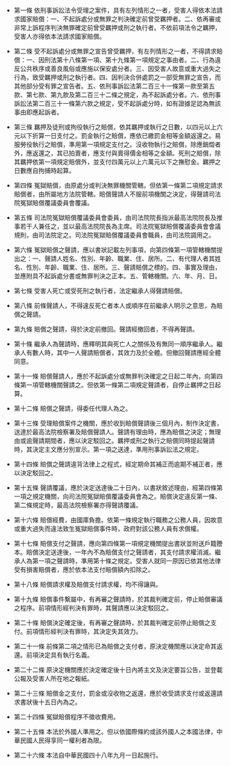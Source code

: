 * 第一條 依刑事訴訟法令受理之案件，具有左列情形之一者，受害人得依本法請求國家賠償：一、不起訴處分或無罪之判決確定前曾受羈押者。二、依再審或非常上訴程序判決無罪確定前曾受羈押或刑之執行者。不依前項法令之羈押，受害人亦得依本法請求國家賠償。

* 第二條 受不起訴處分或無罪之宣告曾受羈押，有左列情形之一者，不得請求賠償：一、因刑法第十八條第一項、第十九條第一項規定之事由者。二、行為違反公共秩序或善良風俗或應施以保安處分者。三、因受害人故意或重大過失之行為，致受羈押或刑之執行者。四、因判決合併處罰之一部受無罪之宣告，而其他部分受有罪之宣告者。五、依刑事訴訟法第二百三十一條第一款至第五款、第七款、第九款及第二百三十二條之規定，為不起訴處分者。六、依刑事訴訟法第二百三十一條第六款之規定，受不起訴處分時，如有證據足認為無該事由即應起訴者。

* 第三條 羈押及徒刑或拘役執行之賠償，依其羈押或執行之日數，以四元以上六元以下折算一日支付之。罰金執行之賠償，應依已繳罰金相等金額返還之。易服勞役執行之賠償，準用第一項規定支付之。沒收物執行之賠償，除應銷燬者外，應返還之，其已拍賣者，應支付與賣得價金相等之金額。死刑之賠償，除其羈押依第一項規定賠償外，並支付四萬元以上六萬元以下之撫慰金。羈押之日數應自拘捕時起算。

* 第四條 冤獄賠償，由原處分或判決無罪機關管轄。但依第一條第二項規定請求賠償者，由所屬地方法院管轄。賠償聲請人不服前項機關之決定，得聲請司法院冤獄賠償覆議委員會覆議。

* 第五條 司法院冤獄賠償覆議委員會委員，由司法院院長指派最高法院院長及推事若干人兼任之，並以最高法院院長為主席。司法院冤獄賠償覆議委員會會議規則，由司法院定之。司法院冤獄賠償覆議委員會職員，由司法院調用之。

* 第六條 冤獄賠償之聲請，應以書狀記載左列事項，向第四條第一項管轄機關提出之：一、聲請人姓名、性別、年齡、職業、住、居所。二、有代理人者其姓名、性別、年齡、職業、住、居所。三、聲請賠償之標的。四、事實及理由，並應附具不起訴處分書或無罪判決之正本。五、管轄機關。六、年、月、日。

* 第七條 受害人死亡或受死刑之執行者，法定繼承人得聲請賠償。

* 第八條 前條聲請人，不得違反死亡者本人或順序在前繼承人明示之意思，為賠償之聲請。

* 第九條 賠償之聲請，得於決定前撤回。聲請經撤回者，不得再聲請。

* 第十條 繼承人為聲請時，應釋明其與死亡人之關係及有無同一順序繼承人。繼承人有數人時，其中一人聲請賠償者，其效力及於全體。但撤回聲請應經全體同意。

* 第十一條 賠償聲請人，應於不起訴處分或無罪判決確定之日起二年內，向第四條第一項管轄機關聲請之。但依第一條第二項規定聲請者，自停止羈押之日起算。

* 第十二條 賠償之聲請，得委任代理人為之。

* 第十三條 受理賠償案件之機關，應於收到賠償聲請後三個月內，制作決定書，送達於最高法院檢察署及賠償聲請人。聲請有理由時，應為賠償之決定；無理由或逾聲請期間者，應以決定駁回之。羈押或刑之執行之賠償同時提起聲請時，其決定主文應分別宣示。第一項之送達，準用刑事訴訟法之規定。

* 第十四條 賠償之聲請違背法律上之程式，經定期命其補正而逾期不補正者，應以決定駁回之。

* 第十五條 聲請覆議，應於決定送達後二十日內，以書狀敘述理由，經第四條第一項之規定機關，向司法院冤獄賠償覆議委員會為之。賠償決定違反第一條、第二條規定時，最高法院檢察署亦得聲請覆議。

* 第十六條 賠償經費，由國庫負擔。依第一條規定執行職務之公務人員，因故意或重大過失而違法致生冤獄賠償事件時，政府對該公務人員有求償權。

* 第十七條 賠償支付之聲請，應向第四條第一項規定機關提出書狀並附送戶籍謄本。賠償決定送達後，一年內不為賠償支付之聲請者，其支付請求權消滅。繼承人為第一項之聲請時，準用第十條之規定。受害人就同一原因已依其他法律受有損害賠償者，應於依本法支付賠償額內扣除之。

* 第十八條 賠償請求權及賠償支付請求權，均不得讓與。

* 第十九條 賠償事件繫屬中，有再審之聲請時，於其裁判確定前，停止賠償審議之程序。前項情形經判決有罪時，其聲請應以決定駁回之。

* 第二十條 賠償決定確定後，有再審之聲請時，於其裁判確定前停止賠償之支付。前項情形經判決有罪時，其決定失其效力。

* 第二十一條 前條第二項之情形已為賠償之支付者，原決定機關應以決定命其返還。前項決定具有執行名義。

* 第二十二條 原決定機關應於決定確定後十日內將主文及決定要旨公告，並登載公報及受害人所在地之報紙。

* 第二十三條 賠償金之支付，罰金或沒收物之返還，應於收受請求支付或返還請求書狀後十五日內為之。

* 第二十四條 冤獄賠償程序不徵收費用。

* 第二十五條 本法於外國人準用之。但以依國際條約或該外國人之本國法律，中華民國人民得享同一權利者為限。

* 第二十六條 本法自中華民國四十八年九月一日起施行。

